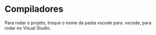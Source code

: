# Compiladores

Para rodar o projeto, troque o nome da pasta vscode para .vscode, para rodar no Visual Studio.
